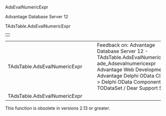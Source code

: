 AdsEvalNumericExpr




Advantage Database Server 12  

TAdsTable.AdsEvalNumericExpr

|  |
| --- |
|  |

|  |  |  |  |  |
| --- | --- | --- | --- | --- |
| TAdsTable.AdsEvalNumericExpr |  |  | Feedback on: Advantage Database Server 12 - TAdsTable.AdsEvalNumericExpr ade\_Adsevalnumericexpr Advantage Web Development > Advantage Delphi OData Client > Delphi OData Components > TODataSet / Dear Support Staff, |  |
| TAdsTable.AdsEvalNumericExpr |  |  |  |  |

This function is obsolete in versions 2.13 or greater.